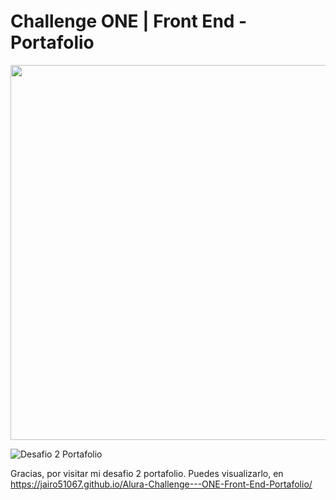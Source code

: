 # Challenge ONE | Front End -  Portafolio

<p align="center" >
     <img width="600" heigth="600" src="https://user-images.githubusercontent.com/101413385/169097543-d5ada41e-7db8-481d-9d89-cef4efdf7e05.png">
</p>


![Desafio 2 Portafolio](https://github.com/jairo51067/Alura-Challenge---ONE-Front-End-Portafolio/assets/109292981/9ebadf1c-75f2-4bd2-a05f-33e048cb2eb2)

Gracias, por visitar mi desafio 2 portafolio. Puedes visualizarlo, en https://jairo51067.github.io/Alura-Challenge---ONE-Front-End-Portafolio/

